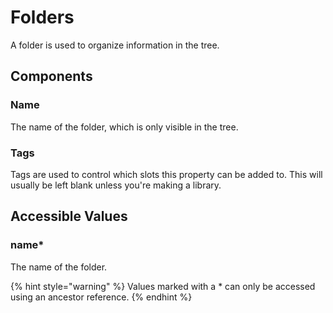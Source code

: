 # Folders

A folder is used to organize information in the tree.

## Components

### Name

The name of the folder, which is only visible in the tree.

### Tags

Tags are used to control which slots this property can be added to. This will usually be left blank unless you're making a library.

## Accessible Values

### name\*

The name of the folder.

{% hint style="warning" %} Values marked with a \* can only be accessed using an ancestor reference. {% endhint %}
